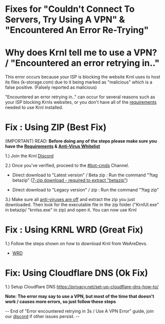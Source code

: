 # Fixes for "Couldn't Connect To Servers, Try Using A VPN" & "Encountered An Error Re-Trying"

# Why does Krnl tell me to use a VPN? / "Encountered an error retrying in.."

This error occurs because your ISP is blocking the website Krnl uses to host its files (k-storage.com) due to it being marked as "malicious" which is a false positive. (Falsely reported as malicious)

"Encountered an error retrying in.." can occur for several reasons such as your ISP blocking Krnls websites, or you don't have all of the [requirements](https://github.com/Krnl-staff/Faq/blob/main/DownloadHelp.md#please-follow-all-the-steps-if-you-want-krnl-to-work-properly) needed to use Krnl installed.

# Fix : Using ZIP (Best Fix)

(IMPORTANT) READ: **Before doing any of the steps please make sure you have the [Requirements](https://github.com/Krnl-staff/Faq/blob/main/DownloadHelp.md#please-follow-all-the-steps-if-you-want-krnl-to-work-properly) & [Anti-Virus Whitelist](https://github.com/Krnl-staff/Faq/blob/main/DownloadHelp.md#anti-virus-whitelist)**

1.) Join the Krnl [Discord](https://krnl.place/invite.html)

2.) Once you've verified, proceed to the [#bot-cmds](https://discord.com/channels/903380406743760947/903380407817494577) Channel.

- Direct download to "Latest version" / Beta zip : Run the command "?tag betazip"
([7-zip download - required to extract "betazip"](https://www.7-zip.org/a/7z2201-x64.exe))

- Direct download to "Legacy version" / zip : Run the command "?tag zip"

3.) Make sure all [anti-viruses are off](https://github.com/Krnl-staff/Faq/blob/main/DownloadHelp.md#anti-virus-whitelist) and extract the zip you just downloaded. Then look for the executable file in the zip folder ("KrnlUI.exe" in betazip/ "krnlss.exe" in zip) and open it. You can now use Krnl 

# Fix : Using KRNL WRD (Great Fix)

1.) Follow the steps shown on how to download Krnl from WeAreDevs.

- [WRD](https://github.com/Krnl-staff/Faq/blob/main/DownloadHelp.md#downloading--wearedevs)

# Fix: Using Cloudflare DNS (Ok Fix)

1.) Setup Cloudflare DNS https://privacy.net/set-up-cloudflare-dns-how-to/

**Note: The error may say to use a VPN, but most of the time that doesn't work / causes more errors, so just follow these steps**

-- End of "Error encountered retrying in 3s / Use A VPN Error" guide, join our [discord](https://krnl.place/invite.html) if other issues persist. --
